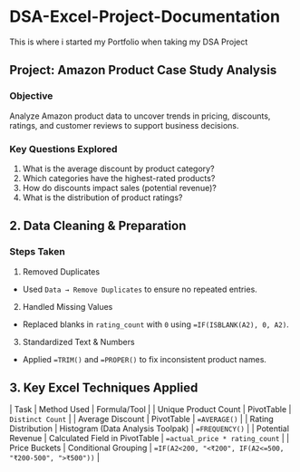 # DSA-Excel-Project-Documentation

This is where i started my Portfolio when taking my DSA Project

## Project: Amazon Product Case Study Analysis

### Objective 
Analyze Amazon product data to uncover trends in pricing, discounts, ratings, and customer reviews to support business decisions.

### Key Questions Explored  
1. What is the average discount by product category?  
2. Which categories have the highest-rated products?  
3. How do discounts impact sales (potential revenue)?  
4. What is the distribution of product ratings?

## 2. Data Cleaning & Preparation  
### Steps Taken  
 1. Removed Duplicates
- Used `Data → Remove Duplicates` to ensure no repeated entries.  
2. Handled Missing Values 
- Replaced blanks in `rating_count` with `0` using `=IF(ISBLANK(A2), 0, A2)`.  
3. Standardized Text & Numbers  
- Applied `=TRIM()` and `=PROPER()` to fix inconsistent product names.

## 3. Key Excel Techniques Applied 
| Task                    | Method Used                              | Formula/Tool |
| Unique Product Count    | PivotTable                               | `Distinct Count` |
| Average Discount        | PivotTable                               | `=AVERAGE()`     |
| Rating Distribution     | Histogram (Data Analysis Toolpak)        | `=FREQUENCY()`   |
| Potential Revenue       | Calculated Field in PivotTable           | `=actual_price * rating_count` |
| Price Buckets           | Conditional Grouping                     | `=IF(A2<200, "<₹200", IF(A2<=500, "₹200-500", ">₹500"))` |

